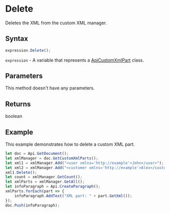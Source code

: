 # Delete

Deletes the XML from the custom XML manager.

## Syntax

```javascript
expression.Delete();
```

`expression` - A variable that represents a [ApiCustomXmlPart](../ApiCustomXmlPart.md) class.

## Parameters

This method doesn't have any parameters.

## Returns

boolean

## Example

This example demonstrates how to delete a custom XML part.

```javascript editor-docx
let doc = Api.GetDocument();
let xmlManager = doc.GetCustomXmlParts();
let xml1 = xmlManager.Add("<user xmlns='http://example'>John</user>");
let xml2 = xmlManager.Add("<customer xmlns='http://example'>Alex</customer>");
xml1.Delete();
let count = xmlManager.GetCount();
let xmlParts = xmlManager.GetAll();
let infoParagraph = Api.CreateParagraph();
xmlParts.forEach(part => {
    infoParagraph.AddText("XML part: " + part.GetXml());
});
doc.Push(infoParagraph);
```
